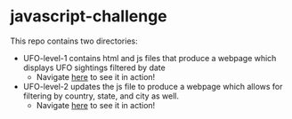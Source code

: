 # javascript-challenge

This repo contains two directories:
- UFO-level-1 contains html and js files that produce a webpage which displays UFO sightings filtered by date
  - Navigate [here](https://jpicca.github.io/javascript-challenge/UFO-level-1/) to see it in action!
- UFO-level-2 updates the js file to produce a webpage which allows for filtering by country, state, and city as well.
  - Navigate [here](https://jpicca.github.io/javascript-challenge/UFO-level-2/) to see it in action!
